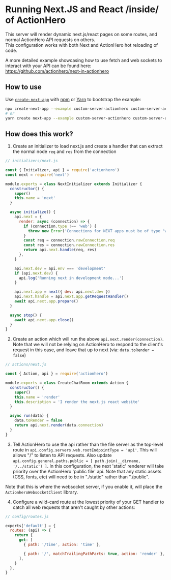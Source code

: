# Running Next.JS and React /inside/ of ActionHero

This server will render dynamic next.js/react pages on some routes, and normal ActionHero API requests on others.<br>
This configuration works with both Next and ActionHero hot reloading of code.

A more detailed example showcasing how to use fetch and web sockets to interact with your API can be found here: https://github.com/actionhero/next-in-actionhero

## How to use

Use [`create-next-app`](https://github.com/vercel/next.js/tree/canary/packages/create-next-app) with [npm](https://docs.npmjs.com/cli/init) or [Yarn](https://yarnpkg.com/lang/en/docs/cli/create/) to bootstrap the example:

```bash
npx create-next-app --example custom-server-actionhero custom-server-actionhero-app
# or
yarn create next-app --example custom-server-actionhero custom-server-actionhero-app
```

## How does this work?

1. Create an initializer to load next.js and create a handler that can extract the normal node `req` and `res` from the connection

```js
// initializers/next.js

const { Initializer, api } = require('actionhero')
const next = require('next')

module.exports = class NextInitializer extends Initializer {
  constructor() {
    super()
    this.name = 'next'
  }

  async initialize() {
    api.next = {
      render: async (connection) => {
        if (connection.type !== 'web') {
          throw new Error('Connections for NEXT apps must be of type "web"')
        }
        const req = connection.rawConnection.req
        const res = connection.rawConnection.res
        return api.next.handle(req, res)
      },
    }

    api.next.dev = api.env === 'development'
    if (api.next.dev) {
      api.log('Running next in development mode...')
    }

    api.next.app = next({ dev: api.next.dev })
    api.next.handle = api.next.app.getRequestHandler()
    await api.next.app.prepare()
  }

  async stop() {
    await api.next.app.close()
  }
}
```

2.  Create an action which will run the above `api.next.render(connection)`. Note that we will not be relying on ActionHero to respond to the client's request in this case, and leave that up to next (via: `data.toRender = false`)

```js
// actions/next.js

const { Action, api } = require('actionhero')

module.exports = class CreateChatRoom extends Action {
  constructor() {
    super()
    this.name = 'render'
    this.description = 'I render the next.js react website'
  }

  async run(data) {
    data.toRender = false
    return api.next.render(data.connection)
  }
}
```

3. Tell ActionHero to use the api rather than the file server as the top-level route in `api.config.servers.web.rootEndpointType = 'api'`. This will allows "/" to listen to API requests. Also update `api.config.general.paths.public = [ path.join(__dirname, '/../static') ]`. In this configuration, the next 'static' renderer will take priority over the ActionHero 'public file' api. Note that any static assets (CSS, fonts, etc) will need to be in "./static" rather than "./public".

Note that this is where the websocket server, if you enable it, will place the `ActionheroWebsocketClient` library.<br>

4.  Configure a wild-card route at the lowest priority of your GET handler to catch all web requests that aren't caught by other actions:

```js
// config/routes.js

exports['default'] = {
  routes: (api) => {
    return {
      get: [
        { path: '/time', action: 'time' },

        { path: '/', matchTrailingPathParts: true, action: 'render' },
      ],
    }
  },
}
```
